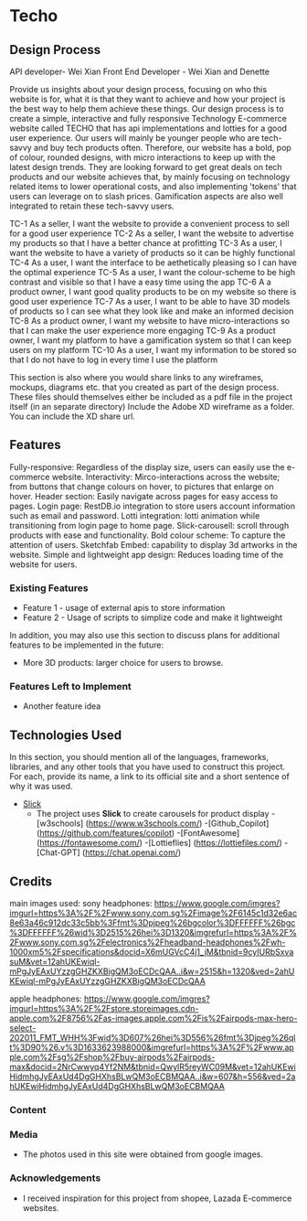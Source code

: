 # Techo

## Design Process

API developer- Wei Xian
Front End Developer - Wei Xian and Denette

Provide us insights about your design process, focusing on who this website is for, what it is that they want to achieve and how your project is the best way to help them achieve these things.
Our design process is to create a simple, interactive and fully responsive Technology E-commerce website called TECHO that has api implementations and lotties for a good user experience. Our users will mainly be younger people who are tech-savvy and buy tech products often. Therefore, our website has a bold, pop of colour, rounded designs, with micro interactions to keep up with the latest design trends. They are looking forward to get great deals on tech products and our website achieves that, by mainly focusing on technology related items to lower operational costs, and also implementing 'tokens' that users can leverage on to slash prices. Gamification aspects are also well integrated to retain these tech-savvy users.


TC-1 As a seller, I want the website to provide a convenient process to sell for a good user experience
TC-2 As a seller, I want the website to advertise my products so that I have a better chance at profitting
TC-3 As a user, I want the website to have a variety of products so it can be highly functional
TC-4 As a user, I want the interface to be aethetically pleasing so I can have the optimal experience
TC-5 As a user, I want the colour-scheme to be high contrast and visible so that I have a easy time using the app
TC-6 A a product owner, I want good quality products to be on my website so there is good user experience
TC-7 As a user, I want to be able to have 3D models of products so I can see what they look like and make an informed decision
TC-8 As a product owner, I want my website to have micro-interactions so that I can make the user experience more engaging
TC-9 As a product owner, I want my platform to have a gamification system so that I can keep users on my platform
TC-10 As a user, I want my information to be stored so that I do not have to log in every time I use the platform

This section is also where you would share links to any wireframes, mockups, diagrams etc. that you created as part of the design process. 
These files should themselves either be included as a pdf file in the project itself (in an separate directory)
Include the Adobe XD wireframe as a folder. You can include the XD share url. 

## Features
Fully-responsive: Regardless of the display size, users can easily use the e-commerce website.
Interactivity: Mirco-interactions across the website; from buttons that change colours on hover, to pictures that enlarge on hover.
Header section: Easily navigate across pages for easy access to pages.
Login page: RestDB.io integration to store users account information such as email and password.
Lotti integration: lotti animation while transitioning from login page to home page.
Slick-carousell: scroll through products with ease and functionality.
Bold colour scheme: To capture the attention of users.
Sketchfab Embed: capability to display 3d artworks in the website.
Simple and lightweight app design: Reduces loading time of the website for users.

### Existing Features
- Feature 1 - usage of external apis to store information
- Feature 2 - Usage of scripts to simplize code and make it lightweight

In addition, you may also use this section to discuss plans for additional features to be implemented in the future:
- More 3D products: larger choice for users to browse.
### Features Left to Implement
- Another feature idea

## Technologies Used

In this section, you should mention all of the languages, frameworks, libraries, and any other tools that you have used to construct this project. For each, provide its name, a link to its official site and a short sentence of why it was used.

- [Slick](https://kenwheeler.github.io/slick/)
    - The project uses **Slick** to create carousels for product display
-[w3schools] (https://www.w3schools.com/)
-[Github_Copilot] (https://github.com/features/copilot)
-[FontAwesome] (https://fontawesome.com/)
-[Lottieflies] (https://lottiefiles.com/)
-[Chat-GPT] (https://chat.openai.com/)

## Credits
main images used:
sony headphones: https://www.google.com/imgres?imgurl=https%3A%2F%2Fwww.sony.com.sg%2Fimage%2F6145c1d32e6ac8e63a46c912dc33c5bb%3Ffmt%3Dpjpeg%26bgcolor%3DFFFFFF%26bgc%3DFFFFFF%26wid%3D2515%26hei%3D1320&imgrefurl=https%3A%2F%2Fwww.sony.com.sg%2Felectronics%2Fheadband-headphones%2Fwh-1000xm5%2Fspecifications&docid=X6mUGVcC4j1_jM&tbnid=9cyIURbSxvasuM&vet=12ahUKEwiql-mPgJyEAxUYzzgGHZKXBigQM3oECDcQAA..i&w=2515&h=1320&ved=2ahUKEwiql-mPgJyEAxUYzzgGHZKXBigQM3oECDcQAA

apple headphones: https://www.google.com/imgres?imgurl=https%3A%2F%2Fstore.storeimages.cdn-apple.com%2F8756%2Fas-images.apple.com%2Fis%2Fairpods-max-hero-select-202011_FMT_WHH%3Fwid%3D607%26hei%3D556%26fmt%3Djpeg%26qlt%3D90%26.v%3D1633623988000&imgrefurl=https%3A%2F%2Fwww.apple.com%2Fsg%2Fshop%2Fbuy-airpods%2Fairpods-max&docid=2NrCwwyq4Yf2NM&tbnid=QwylR5reyWC09M&vet=12ahUKEwiHidmhgJyEAxUd4DgGHXhsBLwQM3oECBMQAA..i&w=607&h=556&ved=2ahUKEwiHidmhgJyEAxUd4DgGHXhsBLwQM3oECBMQAA
### Content

### Media
- The photos used in this site were obtained from google images.

### Acknowledgements

- I received inspiration for this project from shopee, Lazada E-commerce websites.